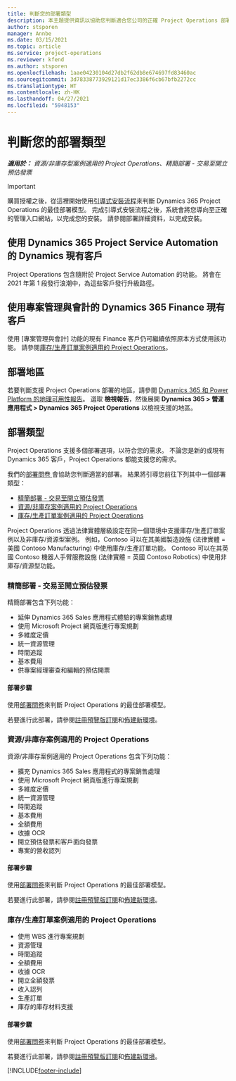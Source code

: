 ```yaml
---
title: 判斷您的部署類型
description: 本主題提供資訊以協助您判斷適合您公司的正確 Project Operations 部署類型。
author: stsporen
manager: Annbe
ms.date: 03/15/2021
ms.topic: article
ms.service: project-operations
ms.reviewer: kfend
ms.author: stsporen
ms.openlocfilehash: 1aae04230104d27db2f62db8e674697fd83460ac
ms.sourcegitcommit: 3d78338773929121d17ec3386f6cb67bfb2272cc
ms.translationtype: HT
ms.contentlocale: zh-HK
ms.lasthandoff: 04/27/2021
ms.locfileid: "5948153"
---
```

# <a name="determine-your-deployment-type"></a>判斷您的部署類型

_**適用於：** 資源/非庫存型案例適用的 Project Operations、精簡部署 - 交易至開立預估發票_

> [!IMPORTANT]
> 購買授權之後，從這裡開始使用[引導式安裝流程](https://aka.ms/provisionprojectoperations)來判斷 Dynamics 365 Project Operations 的最佳部署模型。
> 完成引導式安裝流程之後，系統會將您導向至正確的管理入口網站，以完成您的安裝。 請參閱部署詳細資料，以完成安裝。


## <a name="existing-customers-of-dynamics-using-dynamics-365-project-service-automation"></a>使用 Dynamics 365 Project Service Automation 的 Dynamics 現有客戶
Project Operations 包含隨附於 Project Service Automation 的功能。 將會在 2021 年第 1 段發行浪潮中，為這些客戶發行升級路徑。

## <a name="existing-customers-of-dynamics-365-finance-using-project-management-and-accounting"></a>使用專案管理與會計的 Dynamics 365 Finance 現有客戶 

使用 [專案管理與會計] 功能的現有 Finance 客戶仍可繼續依照原本方式使用該功能。 請參閱[庫存/生產訂單案例適用的 Project Operations](#pma)。


## <a name="deployment-regions"></a>部署地區
若要判斷支援 Project Operations 部署的地區，請參閱 [Dynamics 365 和 Power Platform 的地理可用性報告](https://dynamics.microsoft.com/en-us/geographic-availability/)。 選取 **檢視報告**，然後展開 **Dynamics 365 > 營運應用程式 > Dynamics 365 Project Operations** 以檢視支援的地區。

## <a name="deployment-types"></a>部署類型
Project Operations 支援多個部署選項，以符合您的需求。 不論您是新的或現有 Dynamics 365 客戶，Project Operations 都能支援您的需求。

我們的[部署問卷 ](https://aka.ms/provisionprojectoperations)會協助您判斷適當的部署。 結果將引導您前往下列其中一個部署類型：

- [精簡部署 - 交易至開立預估發票](#lite)
- [資源/非庫存案例適用的 Project Operations](#integrated)
- [庫存/生產訂單案例適用的 Project Operations](#pma)

Project Operations 透過法律實體層級設定在同一個環境中支援庫存/生產訂單案例以及非庫存/資源型案例。 例如，Contoso 可以在其美國製造設施 (法律實體 = 美國 Contoso Manufacturing) 中使用庫存/生產訂單功能。 Contoso 可以在其英國 Contoso 機器人手臂服務設施 (法律實體 = 英國 Contoso Robotics) 中使用非庫存/資源型功能。

### <a name="lite-deployment---deal-to-proforma-invoicing"></a><a  name="lite"></a>精簡部署 - 交易至開立預估發票

精簡部署包含下列功能：

- 延伸 Dynamics 365 Sales 應用程式體驗的專案銷售處理
- 使用 Microsoft Project 網頁版進行專案規劃
- 多維度定價
- 統一資源管理
- 時間追蹤
- 基本費用
- 供專案經理審查和編輯的預估開票 

#### <a name="deployment-steps"></a>部署步驟
使用[部署問卷](https://aka.ms/provisionprojectoperations)來判斷 Project Operations 的最佳部署模型。

若要進行此部署，請參閱[註冊預覽版訂閱](lite-preview-subscription-sign-up.md)和[佈建新環境](lite-deployment.md)。 


### <a name="project-operations-for-resourcenon-stocked-scenarios"></a><a name="integrated"></a>資源/非庫存案例適用的 Project Operations
資源/非庫存案例適用的 Project Operations 包含下列功能：
 
- 擴充 Dynamics 365 Sales 應用程式的專案銷售處理
- 使用 Microsoft Project 網頁版進行專案規劃
- 多維度定價
- 統一資源管理
- 時間追蹤
- 基本費用
- 全額費用
- 收據 OCR
- 開立預估發票和客戶面向發票 
- 專案的營收認列

#### <a name="deployment-steps"></a>部署步驟
使用[部署問卷](https://aka.ms/provisionprojectoperations)來判斷 Project Operations 的最佳部署模型。

若要進行此部署，請參閱[註冊預覽版訂閱](resource-sign-up-preview-subscription.md)和[佈建新環境](resource-provision-new-environment.md)。 


### <a name="project-operations-for-stockedproduction-order-scenarios"></a><a name="pma"></a>庫存/生產訂單案例適用的 Project Operations

- 使用 WBS 進行專案規劃
- 資源管理
- 時間追蹤
- 全額費用
- 收據 OCR
- 開立全額發票
- 收入認列
- 生產訂單
- 庫存的庫存材料支援

#### <a name="deployment-steps"></a>部署步驟
使用[部署問卷](https://aka.ms/provisionprojectoperations)來判斷 Project Operations 的最佳部署模型。

若要進行此部署，請參閱[註冊預覽版訂閱](/dynamics365/fin-ops-core/dev-itpro/dev-tools/sign-up-preview-subscription?toc=%2fdynamics365%2ffinance%2ftoc.json)和[佈建新環境](/dynamics365/fin-ops-core/dev-itpro/deployment/deploy-demo-environment?toc=%2fdynamics365%2ffinance%2ftoc.json)。 



[!INCLUDE[footer-include](../includes/footer-banner.md)]